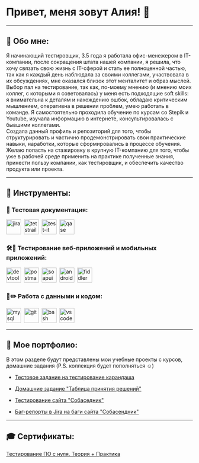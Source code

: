 # Привет, меня зовут Алия! 👋

---

## 🙋 Обо мне:

Я начинающий тестировщик, 3.5 года я работала офис-менежером в IT-компании, после сокращения штата нашей компании, я решила, что хочу связать свою жизнь с IT-сферой и стать ее полноценной частью, так как я каждый день наблюдала за своими коллегами, участвовала в их обсуждениях, мне оказался близок этот менталитет и образ мыслей.<br>
Выбор пал на тестирование, так как, по-моему мнению (и мнению моих коллег, с которыми я советовалась) у меня есть подходящие soft skills: я внимательна к деталям и нахождению ошбок, обладаю критическим мышлением, оперативна в решении проблем, умею работать в команде. Я самостоятельно проходила обучение по курсам со Stepik и Youtube, изучала информацию в интернете, консультировалась с бывшими коллегами.<br>
Создала данный профиль и репозиторий для того, чтобы структурировать и частично продемонстрировать свои практические навыки, наработки, которые сформировались в процессе обучения.<br>
Желаю попасть на стажировку в крупную IT-компанию для того, чтобы уже в рабочей среде применить на практике полученные знания, принести пользу компании, как тестировщик, и обеспечить качество продукта или проекта.

---

## 🔧 Инструменты:

### 📁 Тестовая документация:

<div>
  <img src="https://cdn.jsdelivr.net/gh/devicons/devicon/icons/jira/jira-original.svg" title="jira" alt="jira" width="40" height="40"/>&nbsp
  <img src="https://codahosted.io/packs/21236/unversioned/assets/LOGO/ba1091c59bab89cd2fd0f289622731fe16113d7b00905abe64759c313a4b73b76c1b0426076ed76cb74752234c734131df46992d5b8b48fc13e264240e4f7119f736cfeb64df36ded54b5cbf6198b9cadedf18dd0cac5c7dbcd16e6336c29363cd1292ba" title="testrail" alt="tetstrail" width="40" height="40"/>&nbsp
  <img src="https://docs.testit.software/images/testit_logo_icon_blue.png" title="test-it" alt="test-it" width="40" height="40"/>&nbsp
  <img src="https://luna1.co/eb0187.png" title="qase" alt="qase" width="40" height="40"/>&nbsp
</div>

### 🛠📱 Тестирование веб-приложений и мобильных приложений:

<div>
  <img src="https://d33wubrfki0l68.cloudfront.net/38b5c953a4667366685d55db55d057c86db1fc54/a0fdc/static/acae6b24d940347661ca901ea07f47c1/chrome-dev-logo-icon.png" title="devtools" alt="devtools" width="40" height="40"/>&nbsp
  <img src="https://cdn.worldvectorlogo.com/logos/postman.svg" title="postman" alt="postman" width="40" height="40"/>&nbsp
  <img src="https://static0.smartbear.co/smartbearbrand/media/images/home/soapui-icon.svg" title="soapui" alt="soapui" width="40" height="40"/>&nbsp
  <img src="https://cdn.jsdelivr.net/gh/devicons/devicon/icons/androidstudio/androidstudio-original.svg" title="android-studio" alt="android-studio" width="40" height="40"/>&nbsp
  <img src="https://www.megaleechers.com/storage/Fiddler-Everywhere-Icon.png" title="fiddler" alt="fiddler" width="40" height="40"/>&nbsp
</div>

### 💾✏️ Работа с данными и кодом:

<div>
  <img src="https://cdn.jsdelivr.net/gh/devicons/devicon/icons/mysql/mysql-original.svg" title="mysql" alt="mysql" width="40" height="40"/>&nbsp
  <img src="https://cdn.jsdelivr.net/gh/devicons/devicon/icons/git/git-original.svg" title="git" alt="git" width="40" height="40"/>&nbsp
  <img src="https://upload.wikimedia.org/wikipedia/commons/thumb/4/4b/Bash_Logo_Colored.svg/1024px-Bash_Logo_Colored.svg.png?20180723054350" title="bash" alt="bash" width="40" height="40"/>&nbsp
  <img src="https://cdn.jsdelivr.net/gh/devicons/devicon/icons/vscode/vscode-original.svg" title="vscode" alt="vscode" width="40" height="40"/>&nbsp
</div>

---

## 📕 Мое портфолио:

В этом разделе будут представлены мои учебные проекты с курсов, домашние задания (P.S. коллекция будет пополняться ☺️)

- [Тестовое задание на тестирование карандаша](https://docs.google.com/spreadsheets/d/1jAtqHyOukMVgfb0uxT492VwO7QlkLWRNEyOnI2-BN1Y/edit?usp=sharing)

- [Домашние задание "Таблица принятия решений"](https://docs.google.com/spreadsheets/d/1CZn1vhMitGMv_AAkzgmospBtpobeQPQ8SnWeiRDX1Uk/edit?usp=sharing)

- [Тестирование сайта "Собаседник"](https://docs.google.com/spreadsheets/d/1AU8nQadtpwr5EURUa9UqbTIooOcKJ1ov4d2Er9nOLqE/edit?usp=sharing)

- [Баг-репорты в Jira на баги сайта "Собасендник"](https://fahrullinaai.atlassian.net/jira/software/projects/TEST/boards/1?atlOrigin=eyJpIjoiZTgyZDA3MGYzYjM3NDc2ZmFhNzk3NzE2ZTZiOTg0YzciLCJwIjoiaiJ9)

---

## 🎓 Сертификаты:

[Тестирование ПО с нуля. Теория + Практика](https://stepik.org/cert/2940108)
